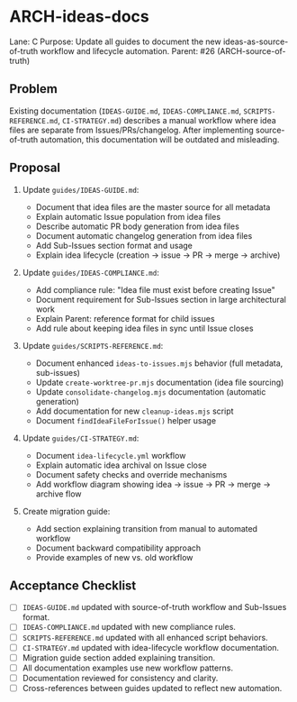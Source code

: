 # ARCH-ideas-docs

Lane: C
Purpose: Update all guides to document the new ideas-as-source-of-truth workflow and lifecycle automation.
Parent: #26 (ARCH-source-of-truth)

## Problem

Existing documentation (`IDEAS-GUIDE.md`, `IDEAS-COMPLIANCE.md`, `SCRIPTS-REFERENCE.md`, `CI-STRATEGY.md`) describes a manual workflow where idea files are separate from Issues/PRs/changelog. After implementing source-of-truth automation, this documentation will be outdated and misleading.

## Proposal

1. Update `guides/IDEAS-GUIDE.md`:
   - Document that idea files are the master source for all metadata
   - Explain automatic Issue population from idea files
   - Describe automatic PR body generation from idea files
   - Document automatic changelog generation from idea files
   - Add Sub-Issues section format and usage
   - Explain idea lifecycle (creation → issue → PR → merge → archive)

2. Update `guides/IDEAS-COMPLIANCE.md`:
   - Add compliance rule: "Idea file must exist before creating Issue"
   - Document requirement for Sub-Issues section in large architectural work
   - Explain Parent: reference format for child issues
   - Add rule about keeping idea files in sync until Issue closes

3. Update `guides/SCRIPTS-REFERENCE.md`:
   - Document enhanced `ideas-to-issues.mjs` behavior (full metadata, sub-issues)
   - Update `create-worktree-pr.mjs` documentation (idea file sourcing)
   - Update `consolidate-changelog.mjs` documentation (automatic generation)
   - Add documentation for new `cleanup-ideas.mjs` script
   - Document `findIdeaFileForIssue()` helper usage

4. Update `guides/CI-STRATEGY.md`:
   - Document `idea-lifecycle.yml` workflow
   - Explain automatic idea archival on Issue close
   - Document safety checks and override mechanisms
   - Add workflow diagram showing idea → issue → PR → merge → archive flow

5. Create migration guide:
   - Add section explaining transition from manual to automated workflow
   - Document backward compatibility approach
   - Provide examples of new vs. old workflow

## Acceptance Checklist

- [ ] `IDEAS-GUIDE.md` updated with source-of-truth workflow and Sub-Issues format.
- [ ] `IDEAS-COMPLIANCE.md` updated with new compliance rules.
- [ ] `SCRIPTS-REFERENCE.md` updated with all enhanced script behaviors.
- [ ] `CI-STRATEGY.md` updated with idea-lifecycle workflow documentation.
- [ ] Migration guide section added explaining transition.
- [ ] All documentation examples use new workflow patterns.
- [ ] Documentation reviewed for consistency and clarity.
- [ ] Cross-references between guides updated to reflect new automation.
